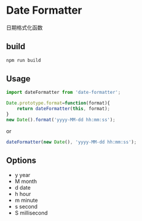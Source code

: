 # Date Formatter
日期格式化函数

## build
```bash
npm run build
```

## Usage
```javascript
import dateFormatter from 'date-formatter';

Date.prototype.format=function(format){
    return dateFormatter(this, format);
}
new Date().format('yyyy-MM-dd hh:mm:ss');
```

or

```javascript
dateFormatter(new Date(), 'yyyy-MM-dd hh:mm:ss');
```

## Options
+ y year
+ M month
+ d date
+ h hour
+ m minute
+ s second
+ S millisecond
